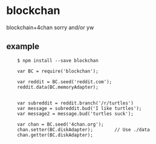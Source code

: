 blockchan
=========

blockchain+4chan
sorry and/or yw

example
-------

```
    $ npm install --save blockchan

    var BC = require('blockchan');

    var reddit = BC.seed('reddit.com');
    reddit.data(BC.memoryAdapter);


    var subreddit = reddit.branch('/r/turtles')
    var message = subreddit.bud('I like turtles');
    var message2 = message.bud('turtles suck');

    var chan = BC.seed('4chan.org');
    chan.setter(BC.diskAdapter);        // Use ./data
    chan.getter(BC.diskAdapter);

```
